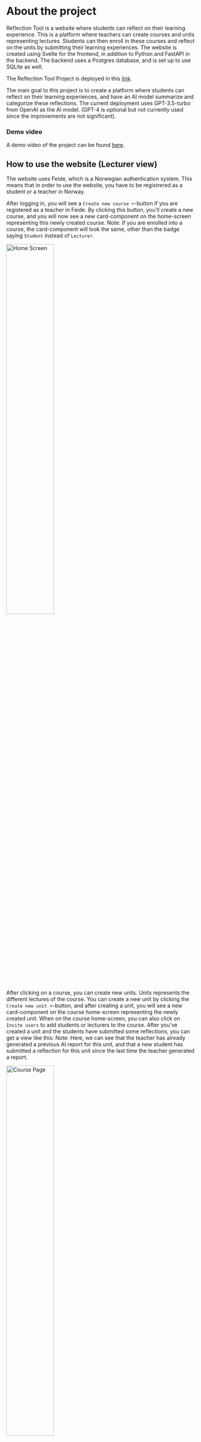 # About the project

Reflection Tool is a website where students can reflect on their learning experience. This is a platform where teachers can create courses and units representing lectures. Students can then enroll in these courses and reflect on the units by submitting their learning experiences. The website is created using Svelte for the frontend, in addition to Python and FastAPI in the backend. The backend uses a Postgres database, and is set up to use SQLite as well.

The Reflection Tool Project is deployed in this [link](https://reflect.iik.ntnu.no/).

The main goal to this project is to create a platform where students can reflect on their learning experiences, and have an AI model summarize and categorize these reflections. The current deployment uses GPT-3.5-turbo from OpenAI as the AI model. (GPT-4 is optional but not currently used since the improvements are not significant).

### Demo video

A demo video of the project can be found [here](https://www.youtube.com/watch?v=Q0LlpVkIMfc).

## How to use the website (Lecturer view)

The website uses Feide, which is a Norwegian authentication system. This means that in order to use the website, you have to be registrered as a student or a teacher in Norway.

After logging in, you will see a `Create new course +`-button if you are registered as a teacher in Feide. By clicking this button, you'll create a new course, and you will now see a new card-component on the home-screen representing this newly created course. Note: If you are enrolled into a course, the card-component will look the same, other than the badge saying `Student` instead of `Lecturer`.

<img src="./docs/Pictures/applicationView/homeScreen.png" width="50%" alt="Home Screen" />

After clicking on a course, you can create new units. Units represents the different lectures of the course. You can create a new unit by clicking the `Create new unit +`-button, and after creating a unit, you will see a new card-component on the course home-screen representing the newly created unit. When on the course home-screen, you can also click on `Invite users` to add students or lecturers to the course. After you've created a unit and the students have submitted some reflections, you can get a view like this:
Note: Here, we can see that the teacher has already generated a previous AI report for this unit, and that a new student has submitted a reflection for this unit since the last time the teacher generated a report.

<img src="./docs/Pictures/applicationView/coursePage.png" width="50%" alt="Course Page" />

And when clicking on `View report`, you can get a page like this where you can generate and download the report.

<img src="./docs/Pictures/applicationView/unitPage.png" width="50%" alt="Unit Page" />

### How to use the website (Student view)

How to use the website as a student is visible [here](./docs/StudentView.md).

# Run the project

This app is split into 2 main parts:

1. Frontend ([Sveltekit](https://kit.svelte.dev/docs/introduction))
2. Backend in Python ([FastAPI](https://fastapi.tiangolo.com/) + [SqlAlchemy](https://docs.sqlalchemy.org) + [Postgres](https://www.postgresql.org/docs/) / [SQLite](https://www.sqlite.org/docs.html))

##### Requirements:

- [Docker](https://docs.docker.com/get-docker/) or [Python](https://www.python.org/downloads/) (v3.9) & [Sqlite](https://www.sqlite.org/download.html)
- [Node + npm](https://docs.npmjs.com/downloading-and-installing-node-js-and-npm)

## Backend

To set up the backend, you have to create a `.env`-file in the `backend`-folder based on the `.env.template`-file. For full documentation on how to set up the backend, see the [backend documentation](./backend/README.md).

After setup of enviroments you can run the following commands:

```bash
make dev
```

or if you are using Windows, you can run the following commands:

```bash
cd backend
docker-compose up --no-deps backend
```

## Frontend

To set up the frontend, you have to create a `.env`-file in the `frontend`-folder based on the `.env.template`-file. For full documentation on how to set up the frontend, see the [frontend documentation](./frontend/README.md).

After setup of enviroments you can run the following commands:

```bash
cd frontend
npm install
npm run dev
```

# Production deployment

For full documentation on how to deploy the project in production, see the [production documentation](./docs/Deployment.md).

# Libraries, frameworks and tech stack

## Frontend

- [Svelte](https://svelte.dev) - A modern frontend compiler that allows you to build high-performance web applications.
- [Vite](https://vitejs.dev) - A build tool that significantly improves the frontend development experience.
- [SvelteKit](https://kit.svelte.dev) - A framework for building server-side rendered applications with Svelte.
- [TypeScript](https://www.typescriptlang.org) - A typed superset of JavaScript that compiles to plain JavaScript, enhancing code quality and maintainability.
- [Tailwind CSS](https://tailwindcss.com) - A utility-first CSS framework for rapidly building custom designs.
- [PostCSS](https://postcss.org) - A tool for transforming CSS with JavaScript, used in this project to process Tailwind CSS.
- [Prettier](https://prettier.io) - An opinionated code formatter that supports many languages, ensuring consistent code style.
- [ESLint](https://eslint.org) - A static code analysis tool for identifying problematic patterns found in JavaScript code.
- [Cypress](https://www.cypress.io) - An end-to-end testing framework for anything that runs in a browser.
- [Vitest](https://vitest.dev) - A Vite-native test runner that is fast and lightweight, used for unit and integration testing.
- [Flowbite](https://flowbite.com) - A free and open-source Tailwind CSS component library that provides a set of components and templates.
- [Felte](https://felte.dev) - A form library for Svelte that is lightweight, fast, and easy to use.

## Backend

- [FastAPI](https://fastapi.tiangolo.com) - A modern, fast (high-performance) web framework for building APIs with Python 3.7+ based on standard Python type hints.
- [Uvicorn](https://www.uvicorn.org) - An ASGI server for Python, built on uvloop and httptools, providing lightning-fast asynchronous capabilities.
- [Pydantic](https://pydantic-docs.helpmanual.io) - A data validation and settings management using Python type annotations.
- [SQLAlchemy](https://www.sqlalchemy.org) - A SQL toolkit and Object-Relational Mapping (ORM) system for Python, providing a full suite of well-known enterprise-level persistence patterns.
- [SQLite](https://www.sqlite.org/index.html) - A C-language library that implements a small, fast, self-contained, high-reliability, full-featured SQL database engine.
- [PostgreSQL](https://www.postgresql.org) - A powerful, open source object-relational database system with over 30 years of active development.
- [Alembic](https://alembic.sqlalchemy.org) - A lightweight database migration tool for use with SQLAlchemy.
- [Jinja2](https://jinja.palletsprojects.com) - A modern and designer-friendly templating language for Python, modeled after Django’s templates.
- [Starlette](https://www.starlette.io) - A lightweight ASGI framework/toolkit, which is ideal for building high performance asyncio services.
- [Authlib](https://authlib.org) - A ready-to-use authentication library for OAuth, OAuth2, OpenID clients, and token servers.
- [OpenAI](https://beta.openai.com/docs) - An API that provides access to the GPT-3.5-turbo model, allowing for advanced natural language processing capabilities.

## Reverse Proxy

- [Traefik](https://doc.traefik.io/traefik) - A modern HTTP reverse proxy and load balancer that makes deploying microservices easy.

## Container

- [Docker](https://www.docker.com) - A platform for developing, shipping, and running applications in containers.

## CI/CD

- [GitLab CI/CD](https://docs.gitlab.com/ee/ci) - A continuous integration and continuous deployment tool built into GitLab that automates the testing and deployment of code changes.

# Run tests

To run tests, you have to set up the backend and frontend as described above. Then you can run the following commands:

### Backend:

```bash
make test-backend
```

Or if you are using Windows, you can run the following described in the Makefile [here](./Makefile)

### Frontend:

```bash
cd frontend
npm run test
```

### End-to-end tests:

To run end-to-end tests, you have to set up a `cypress.env.json`-file in the `frontend`-folder based on the `cypress.env.template.json`-file. 

Make sure that the backend and frontend is running. Note: This needs that the `.env`-file in the backend has `UID` and `EMAIL_USER` set to the correct values. And that `reflect.db` is newly created (delete the file and restart the backend).
Then you can run the following commands:

```bash
cd frontend
npx cypress run
```

# Sustainability and Accessibility

If you want to learn about the measures taken to make the project sustainable and accessible, you can read more about it [here](./docs/SustainabilityAccessibility.md).

# Architecture 

If you want to learn about the architecture of the project, you can read more about it [here](./docs/Architecture.md).

# Contribution

The project is developed by students at NTNU. If you want to contribute to the project, you can read more about it [here](./docs/Contribution.md).

# Folder structure

The project is split into 2 main folders, `frontend` and `backend`. The frontend-folder contains all the frontend code, and the backend-folder contains all the backend code.

#### Root

    .
    ├── backend                 # Backend files
    ├── docs                    # Documentation files (pictures, documentation)
    ├── frontend                # Frontend files
    ├── docker-compose.yml      # docker-compose file. Used for running the project in docker
    ├── traefik.yaml            # Traefik file. Used as reverse proxy
    └── Makefile                # Makefile. Contains all the commands for running the backend

#### backend

**Only listing important files!**

    .
    ├── alembic.ini             # Alembic file.
    ├── Dockerfile              # Dockerfile. Used for building docker image.
    ├── Dockerfile.test         # Dockerfile for testing.
    ├── requirements.txt        # Requirements file. Contains all the python packages used in the project.
    │   ├── api                 # api folder. Contains main code.
            ├── crud.py                 # Crud methods. Functions for performing CRUD operations on database.
            ├── database.py             # Database file. Contains database setup, connection and session.
            ├── main.py                 # Main file. Contains all the routes for the API.
            ├── model.py                # Database model. Contains all the database models.
            ├── schemas.py              # Schemas. Contains all the schemas used for validating data sent between frontend and backend.
        │   └── utils               # Utils folder. Contains all the utility code.
                └── exceptions.py          # Exceptions, used to handle some exceptions.
    │   ├── prompting           # Prompting folder. Contains all the code for gpt prompting.
            ├── createCategories.py     # Create categories. Contains code for creating categories.
            ├── enforceUniqueCategories.py  # Enforce unique categories. Contains code for enforcing unique categories.
            ├── sort.py                # Sort. Contains code for sorting.
            ├── summary.py             # Summary. Contains code for summarizing.
            └── transformKeysToAnswers.py  # Transform keys to answers. Contains code for transforming keys to answers.
    │   ├── test                # Test folder. Contains all the tests for the project.
            ├── test_main.py            # Test main. Contains tests for the main file.
        │   └── openai                  # OpenAI folder. Contains all the code for openai testing.
                ├── test_createCategories.py           # Test create categories. Contains tests for creating categories.
                ├── test_enforceUniqueCategories.py    # Test enforce unique categories. Contains tests for enforcing unique categories.
                ├── test_sort.py                       # Test sort. Contains tests for sorting.
                ├── test_summary.py                    # Test summary. Contains tests for summary.
                └── test_transformKeysToAnswers.py     # Test transform keys to answers. Contains tests for transforming keys to answers.

#### Frontend

**Only listing important files!**

    .
    ├── src                     # Src folder. Contains all the source code.
    │   ├── lib                 # Lib folder. Contains utils.
            ├── components      # Components folder. Contains svelte components.
            │   └── ...         # Contains all the svelte components.
            ├── stores.ts       # Stores. Contains the svelte stores.
            └── validation.ts   # Validation. Contain validation methods used in forms.
    │   ├── routes              # Routes folder. Contains all the pages in the application.
        │    └── ...             # Contains all the pages in the application.
    │   └── types.d.ts          # Typescript types. Contains all the typescript types used in the project.
    ├── tests                   # Tests folder. Contains all the tests for the project. Playwright is used for testing.
    ├── dockerfile              # Dockerfile. Used for building docker image.
    ├── package-lock.json       # Package lock file. Contains all the node modules used in the project.
    ├── package.json            # Package.json.
    ├── playwright.config.ts    # Playwright config. Contains all the config for playwright.
    ├── svelte.config.js        # Svelte config. Contains all the config for svelte.
    ├── tailwind.config.cjs     # Tailwind config. Contains all the config for tailwind.
    ├── cyperess.config.ts      # Cypress config. Contains all the config for cypress.
    ├── static                  # Static folder. Contains all the static files.
    │   └──  ...                # Contains all the static files.
    ├── test                    # Test folder. Contains all the tests for the project. Cypress is used for testing.
    │   └── ...                 # Contains all the tests for the project.
    ├── cypress                 # Cypress folder. Contains all the cypress tests.
    │   └── ...                 # Contains all the cypress tests.
